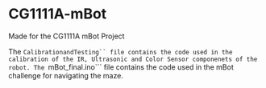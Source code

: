 # CG1111A-mBot
Made for the CG1111A mBot Project

The ```CalibrationandTesting`` file contains the code used in the calibration of the IR, Ultrasonic and Color Sensor componenets of the robot.
The ```mBot_final.ino``` file contains the code used in the mBot challenge for navigating the maze.
